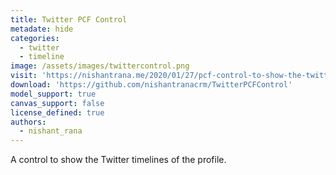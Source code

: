 ```yaml
---
title: Twitter PCF Control
metadate: hide
categories:
  - twitter
  - timeline
image: /assets/images/twittercontrol.png
visit: 'https://nishantrana.me/2020/01/27/pcf-control-to-show-the-twitter-profile-timelines/'
download: 'https://github.com/nishantranacrm/TwitterPCFControl'
model_support: true
canvas_support: false
license_defined: true
authors:
  - nishant_rana
---
```

A control to show the Twitter timelines of the profile.
